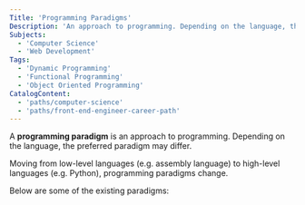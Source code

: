 ```yaml
---
Title: 'Programming Paradigms'
Description: 'An approach to programming. Depending on the language, the preferred paradigm may differ.'
Subjects:
  - 'Computer Science'
  - 'Web Development'
Tags:
  - 'Dynamic Programming'
  - 'Functional Programming'
  - 'Object Oriented Programming'
CatalogContent:
  - 'paths/computer-science'
  - 'paths/front-end-engineer-career-path'
---
```


A **programming paradigm** is an approach to programming. Depending on the language, the preferred paradigm may differ.

Moving from low-level languages (e.g. assembly language) to high-level languages (e.g. Python), programming paradigms change.

Below are some of the existing paradigms:
